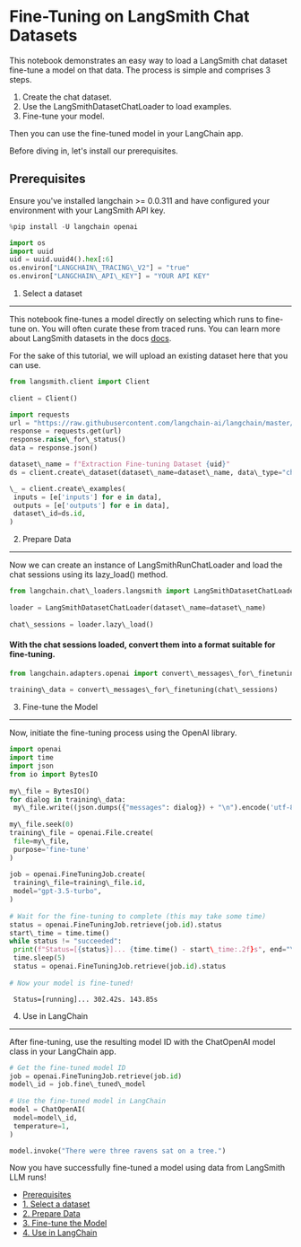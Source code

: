 # Fine-Tuning on LangSmith Chat Datasets

This notebook demonstrates an easy way to load a LangSmith chat dataset fine-tune a model on that data.
The process is simple and comprises 3 steps.

1. Create the chat dataset.
1. Use the LangSmithDatasetChatLoader to load examples.
1. Fine-tune your model.

Then you can use the fine-tuned model in your LangChain app.

Before diving in, let's install our prerequisites.

## Prerequisites[​](#prerequisites "Direct link to Prerequisites")

Ensure you've installed langchain >= 0.0.311 and have configured your environment with your LangSmith API key.

```python
%pip install -U langchain openai  

```

```python
import os  
import uuid  
uid = uuid.uuid4().hex[:6]  
os.environ["LANGCHAIN\_TRACING\_V2"] = "true"  
os.environ["LANGCHAIN\_API\_KEY"] = "YOUR API KEY"  

```

1. Select a dataset[​](#1-select-a-dataset "Direct link to 1. Select a dataset")

______________________________________________________________________

This notebook fine-tunes a model directly on selecting which runs to fine-tune on. You will often curate these from traced runs. You can learn more about LangSmith datasets in the docs [docs](https://docs.smith.langchain.com/evaluation/datasets).

For the sake of this tutorial, we will upload an existing dataset here that you can use.

```python
from langsmith.client import Client  
  
client = Client()  

```

```python
import requests  
url = "https://raw.githubusercontent.com/langchain-ai/langchain/master/docs/docs/integrations/chat\_loaders/example\_data/langsmith\_chat\_dataset.json"  
response = requests.get(url)  
response.raise\_for\_status()  
data = response.json()  

```

```python
dataset\_name = f"Extraction Fine-tuning Dataset {uid}"  
ds = client.create\_dataset(dataset\_name=dataset\_name, data\_type="chat")  

```

```python
\_ = client.create\_examples(  
 inputs = [e['inputs'] for e in data],  
 outputs = [e['outputs'] for e in data],  
 dataset\_id=ds.id,  
)  

```

2. Prepare Data[​](#2-prepare-data "Direct link to 2. Prepare Data")

______________________________________________________________________

Now we can create an instance of LangSmithRunChatLoader and load the chat sessions using its lazy_load() method.

```python
from langchain.chat\_loaders.langsmith import LangSmithDatasetChatLoader  
  
loader = LangSmithDatasetChatLoader(dataset\_name=dataset\_name)  
  
chat\_sessions = loader.lazy\_load()  

```

#### With the chat sessions loaded, convert them into a format suitable for fine-tuning.[​](#with-the-chat-sessions-loaded-convert-them-into-a-format-suitable-for-fine-tuning "Direct link to With the chat sessions loaded, convert them into a format suitable for fine-tuning.")

```python
from langchain.adapters.openai import convert\_messages\_for\_finetuning  
  
training\_data = convert\_messages\_for\_finetuning(chat\_sessions)  

```

3. Fine-tune the Model[​](#3-fine-tune-the-model "Direct link to 3. Fine-tune the Model")

______________________________________________________________________

Now, initiate the fine-tuning process using the OpenAI library.

```python
import openai  
import time  
import json  
from io import BytesIO  
  
my\_file = BytesIO()  
for dialog in training\_data:  
 my\_file.write((json.dumps({"messages": dialog}) + "\n").encode('utf-8'))  
  
my\_file.seek(0)  
training\_file = openai.File.create(  
 file=my\_file,  
 purpose='fine-tune'  
)  
  
job = openai.FineTuningJob.create(  
 training\_file=training\_file.id,  
 model="gpt-3.5-turbo",  
)  
  
# Wait for the fine-tuning to complete (this may take some time)  
status = openai.FineTuningJob.retrieve(job.id).status  
start\_time = time.time()  
while status != "succeeded":  
 print(f"Status=[{status}]... {time.time() - start\_time:.2f}s", end="\r", flush=True)  
 time.sleep(5)  
 status = openai.FineTuningJob.retrieve(job.id).status  
  
# Now your model is fine-tuned!  

```

```text
 Status=[running]... 302.42s. 143.85s  

```

4. Use in LangChain[​](#4-use-in-langchain "Direct link to 4. Use in LangChain")

______________________________________________________________________

After fine-tuning, use the resulting model ID with the ChatOpenAI model class in your LangChain app.

```python
# Get the fine-tuned model ID  
job = openai.FineTuningJob.retrieve(job.id)  
model\_id = job.fine\_tuned\_model  
  
# Use the fine-tuned model in LangChain  
model = ChatOpenAI(  
 model=model\_id,  
 temperature=1,  
)  

```

```python
model.invoke("There were three ravens sat on a tree.")  

```

Now you have successfully fine-tuned a model using data from LangSmith LLM runs!

- [Prerequisites](#prerequisites)
- [1. Select a dataset](#1-select-a-dataset)
- [2. Prepare Data](#2-prepare-data)
- [3. Fine-tune the Model](#3-fine-tune-the-model)
- [4. Use in LangChain](#4-use-in-langchain)
